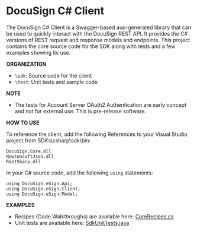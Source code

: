# DocuSign C# Client

The DocuSign C# Client is a Swagger-based auo-generated library that can be used to quickly interact with the DocuSign REST API.  It provides the C# versions of REST request and response models and endpoints. This project contains the core source code for the SDK along with tests and a few examples showing its use.  

**ORGANIZATION**

  * `\sdk`:  Source code for the client 
  * `\test`:  Unit tests and sample code
  
**NOTE**
  * The tests for Account Server OAuth2 Authentication are early concept and not for external use. This is pre-release software.

**HOW TO USE**

To reference the client, add the following References to your Visual Studio project from SDKs\csharp\sdk\bin:

```
DocuSign.Core.dll
NewtonsoftJson.dll
RestSharp.dll
```
  
In your C# source code, add the following `using` statements:

```
using DocuSign.eSign.Api;  
using DocuSign.eSign.Client;
using DocuSign.eSign.Model;
```

**EXAMPLES**

* Recipes (Code Walkthroughs) are available here:  [CoreRecipes.cs](test/Recipes/CoreRecipes.cs)
* Unit tests are available here: [SdkUnitTests.java](sdks\csharp\test\sdktests\sdktests\sdktests1.cs)
